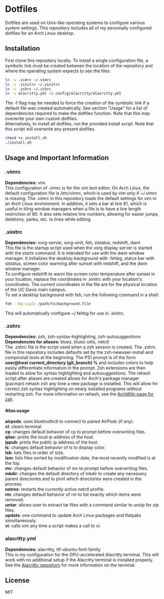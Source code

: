 # Dotfiles
Dotfiles are used on Unix-like operating systems to configure various system
settings. This repository includes all of my personally configured dotfiles for an
Arch Linux desktop.

## Installation
First clone this repository locally. To install a single configuration file, a
symbolic link must be created between the location of the repository and where
the operating system expects to see the files.
```sh
ln -s .vimrc ~/.vimrc
ln -s .xinitrc ~/.xinitrc
ln -s .zshrc ~/.zshrc
ln -s alacritty.yml ~/.config/alacritty/alacritty.yml
```
The -f flag may be needed to force the creation of the symbolic link if a default
file was created automatically. See section "Usage" for a list of dependencies
required to make the dotfiles function. Note that this may overwrite your own
custom dotfiles. \
Alternatively, to install all dotfiles, run the provided install script. Note
that this script will overwrite any present dotfiles.
```sh
chmod +x install.sh
./install.sh
```

## Usage and Important Information

### .vimrc
**Dependencies:** vim \
This configuration of .vimrc is for the vim text editor. On Arch Linux, the
default configuration file is /etc/vimrc, which is used by vim only if ~/.vimrc is
missing. The .vimrc in this repository loads the default settings for vim in
an Arch Linux environment. In addition, it sets a bar at line 81, which is
useful in tiling window managers when a file is to have a line length
restriction of 80. It also sets relative line numbers, allowing for easier
jumps, deletions, yanks, etc. to lines while editing.

### .xinitrc
**Dependencies:** xorg-server, xorg-xinit, feh, slstatus, redshift, dwm \
This file is the startup script used when the xorg display server is started with
the startx command. It is intended for use with the dwm window manager.
It initializes the desktop background with .fehbg, status bar with slstatus,
screen color warming after sunset with redshift, and the dwm window manager. \
To configure redshift to warm the screen color temperature after sunset in
your location, replace the coordinates in .xinitrc with your location's
coordinates. The current coordinates in the file are for the physical location of
the UC Davis main campus. \
To set a desktop background with feh, run the following command in a shell:
```sh
feh --bg-scale /path/to/background.file
```
This will automatically configure ~/.fehbg for use in .xinitrc.

### .zshrc
**Dependencies:** zsh, zsh-syntax-highlighting, zsh-autosuggestions \
**Dependencies for aliases:** bluez, bluez-utils, netctl \
The .zshrc file is the script used when a zsh session is created. The .zshrc file
in this repository includes defaults set by the zsh-newuser-install and
compinstall tools at the beginning. The PS1 prompt is of the form \
**user@host current_directory (git_branch) %** and includes colors to help
easily differentiate information in the prompt. Zsh extensions are then loaded
to allow for syntax highlighting and autosuggestions. The rehash script after
aliases are created allows for Arch's package manager (pacman) rehash zsh
any time a new package is installed. This will allow for correct zsh syntax
highlighting on newly installed programs without restarting zsh. For more
information on rehash, see the
[ArchWiki page for zsh](https://wiki.archlinux.org/title/Zsh#On-demand_rehash).
#### Alias usage
**airpods**: uses bluetoothctl to connect to paired AirPods (if any). \
**cl**: clears terminal. \
**cp**: changes default behavior of cp to prompt before overwriting files. \
**iploc**: prints the local ip address of the host. \
**ippub**: prints the public ip address of the host. \
**ls**: changes default behavior of ls to display color. \
**lsb**: lists files in order of size. \
**lsm**: lists files sorted by modification date, the most recently modified is at
the top. \
**mv**: changes default behavior of mv to prompt before overwriting files. \
**mkdir**: changes the default directory of mkdir to create any necessary parent
directories and to print which directories were created in the process. \
**netres**: restarts the currently active netctl profile. \
**rm**: changes default behavior of rm to list exactly which items were removed.
\
**untar**: allows user to extract tar files with a command similar to unzip for
zip files. \
**update**: one command to update Arch Linux packages and flatpaks
simultaneously. \
**vi**: calls vim any time a script makes a call to vi.

### alacritty.yml
**Dependencies:** alacritty, ttf-ubuntu-font-family \
This is my configuration for the GPU-accelerated Alacritty terminal. This will
work with no additional setup if the Alacritty terminal is installed properly.
See the [Alacritty repository](https://github.com/alacritty/alacritty) for more
information on the terminal.

## License
MIT
